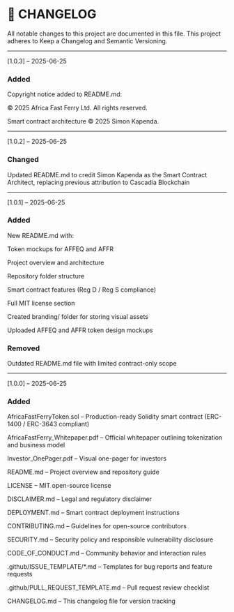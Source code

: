 # 📄 CHANGELOG

All notable changes to this project are documented in this file.
This project adheres to Keep a Changelog and Semantic Versioning.


---

[1.0.3] – 2025-06-25

### Added

Copyright notice added to README.md:

© 2025 Africa Fast Ferry Ltd. All rights reserved.

Smart contract architecture © 2025 Simon Kapenda.




---

[1.0.2] – 2025-06-25

### Changed

Updated README.md to credit Simon Kapenda as the Smart Contract Architect, replacing previous attribution to Cascadia Blockchain



---

[1.0.1] – 2025-06-25

### Added

New README.md with:

Token mockups for AFFEQ and AFFR

Project overview and architecture

Repository folder structure

Smart contract features (Reg D / Reg S compliance)

Full MIT license section


Created branding/ folder for storing visual assets

Uploaded AFFEQ and AFFR token design mockups


### Removed

Outdated README.md file with limited contract-only scope



---

[1.0.0] – 2025-06-25

### Added

AfricaFastFerryToken.sol – Production-ready Solidity smart contract (ERC-1400 / ERC-3643 compliant)

AfricaFastFerry_Whitepaper.pdf – Official whitepaper outlining tokenization and business model

Investor_OnePager.pdf – Visual one-pager for investors

README.md – Project overview and repository guide

LICENSE – MIT open-source license

DISCLAIMER.md – Legal and regulatory disclaimer

DEPLOYMENT.md – Smart contract deployment instructions

CONTRIBUTING.md – Guidelines for open-source contributors

SECURITY.md – Security policy and responsible vulnerability disclosure

CODE_OF_CONDUCT.md – Community behavior and interaction rules

.github/ISSUE_TEMPLATE/*.md – Templates for bug reports and feature requests

.github/PULL_REQUEST_TEMPLATE.md – Pull request review checklist

CHANGELOG.md – This changelog file for version tracking



